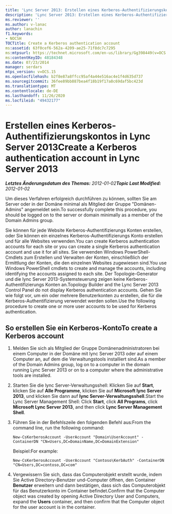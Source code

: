 ```yaml
---
title: 'Lync Server 2013: Erstellen eines Kerberos-Authentifizierungskontos'
description: 'Lync Server 2013: Erstellen eines Kerberos-Authentifizierungs Kontos'
ms.reviewer: ''
ms.author: v-lanac
author: lanachin
f1.keywords:
- NOCSH
TOCTitle: Create a Kerberos authentication account
ms:assetid: 63f0cef6-562a-4209-ae25-71f8dc7c7295
ms:mtpsurl: https://technet.microsoft.com/en-us/library/Gg398449(v=OCS.15)
ms:contentKeyID: 48184348
ms.date: 07/23/2014
manager: serdars
mtps_version: v=OCS.15
ms.openlocfilehash: b2f8e87a8ffcc95af4a44e516ac4e1f4d635d737
ms.sourcegitcommit: 36fee89bb887bea4f18b19f17a8c69daf5bc423d
ms.translationtype: MT
ms.contentlocale: de-DE
ms.lasthandoff: 11/26/2020
ms.locfileid: "49432177"
---
```

# <a name="create-a-kerberos-authentication-account-in-lync-server-2013"></a><span data-ttu-id="10f99-103">Erstellen eines Kerberos-Authentifizierungskontos in Lync Server 2013</span><span class="sxs-lookup"><span data-stu-id="10f99-103">Create a Kerberos authentication account in Lync Server 2013</span></span>

<div data-xmlns="http://www.w3.org/1999/xhtml">

<div class="topic" data-xmlns="http://www.w3.org/1999/xhtml" data-msxsl="urn:schemas-microsoft-com:xslt" data-cs="https://msdn.microsoft.com/">

<div data-asp="https://msdn2.microsoft.com/asp">



</div>

<div id="mainSection">

<div id="mainBody"><span data-ttu-id="10f99-104">

<span> </span></span><span class="sxs-lookup"><span data-stu-id="10f99-104">

<span> </span></span></span>

<span data-ttu-id="10f99-105">_**Letztes Änderungsdatum des Themas:** 2012-01-02_</span><span class="sxs-lookup"><span data-stu-id="10f99-105">_**Topic Last Modified:** 2012-01-02_</span></span>

<span data-ttu-id="10f99-106">Um dieses Verfahren erfolgreich durchführen zu können, sollten Sie am Server oder in der Domäne minimal als Mitglied der Gruppe "Domänen-Admins" angemeldet sein.</span><span class="sxs-lookup"><span data-stu-id="10f99-106">To successfully complete this procedure, you should be logged on to the server or domain minimally as a member of the Domain Admins group.</span></span>

<span data-ttu-id="10f99-107">Sie können für jede Website Kerberos-Authentifizierungs Konten erstellen, oder Sie können ein einzelnes Kerberos-Authentifizierungs Konto erstellen und für alle Websites verwenden.</span><span class="sxs-lookup"><span data-stu-id="10f99-107">You can create Kerberos authentication accounts for each site or you can create a single Kerberos authentication account and use it for all sites.</span></span> <span data-ttu-id="10f99-108">Sie verwenden Windows PowerShell-Cmdlets zum Erstellen und Verwalten der Konten, einschließlich der Ermittlung der Konten, die den einzelnen Websites zugewiesen sind.</span><span class="sxs-lookup"><span data-stu-id="10f99-108">You use Windows PowerShell cmdlets to create and manage the accounts, including identifying the accounts assigned to each site.</span></span> <span data-ttu-id="10f99-109">Der Topologie-Generator und die lync Server 2013-Systemsteuerung zeigen keine Kerberos-Authentifizierungs Konten an.</span><span class="sxs-lookup"><span data-stu-id="10f99-109">Topology Builder and the Lync Server 2013 Control Panel do not display Kerberos authentication accounts.</span></span> <span data-ttu-id="10f99-110">Gehen Sie wie folgt vor, um ein oder mehrere Benutzerkonten zu erstellen, die für die Kerberos-Authentifizierung verwendet werden sollen.</span><span class="sxs-lookup"><span data-stu-id="10f99-110">Use the following procedure to create one or more user accounts to be used for Kerberos authentication.</span></span>

<div>

## <a name="to-create-a-kerberos-account"></a><span data-ttu-id="10f99-111">So erstellen Sie ein Kerberos-Konto</span><span class="sxs-lookup"><span data-stu-id="10f99-111">To create a Kerberos account</span></span>

1.  <span data-ttu-id="10f99-112">Melden Sie sich als Mitglied der Gruppe Domänenadministratoren bei einem Computer in der Domäne mit lync Server 2013 oder auf einem Computer an, auf dem die Verwaltungstools installiert sind.</span><span class="sxs-lookup"><span data-stu-id="10f99-112">As a member of the Domain Admins group, log on to a computer in the domain running Lync Server 2013 or on to a computer where the administrative tools are installed.</span></span>

2.  <span data-ttu-id="10f99-113">Starten Sie die lync Server-Verwaltungsshell: Klicken Sie auf **Start**, klicken Sie auf **Alle Programme**, klicken Sie auf **Microsoft lync Server 2013**, und klicken Sie dann auf **lync Server-Verwaltungsshell**.</span><span class="sxs-lookup"><span data-stu-id="10f99-113">Start the Lync Server Management Shell: Click **Start**, click **All Programs**, click **Microsoft Lync Server 2013**, and then click **Lync Server Management Shell**.</span></span>

3.  <span data-ttu-id="10f99-114">Führen Sie in der Befehlszeile den folgenden Befehl aus:</span><span class="sxs-lookup"><span data-stu-id="10f99-114">From the command line, run the following command:</span></span>
    
        New-CsKerberosAccount -UserAccount "Domain\UserAccount" -ContainerDN "CN=Users,DC=DomainName,DC=DomainExtension"
    
    <span data-ttu-id="10f99-115">Beispiel:</span><span class="sxs-lookup"><span data-stu-id="10f99-115">For example:</span></span>
    
        New-CsKerberosAccount -UserAccount "Contoso\KerbAuth" -ContainerDN "CN=Users,DC=contoso,DC=com"

4.  <span data-ttu-id="10f99-116">Vergewissern Sie sich, dass das Computerobjekt erstellt wurde, indem Sie Active Directory-Benutzer und-Computer öffnen, den Container **Benutzer** erweitern und dann bestätigen, dass sich das Computerobjekt für das Benutzerkonto im Container befindet.</span><span class="sxs-lookup"><span data-stu-id="10f99-116">Confirm that the Computer object was created by opening Active Directory User and Computers, expand the **Users** container, and then confirm that the Computer object for the user account is in the container.</span></span>

<span data-ttu-id="10f99-117"></div>

</div>

<span> </span>

</div>

</div>

</span><span class="sxs-lookup"><span data-stu-id="10f99-117"></div>

</div>

<span> </span>

</div>

</div>

</span></span></div>

